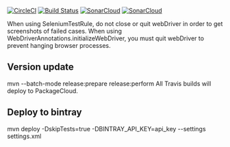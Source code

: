 [![CircleCI](https://circleci.com/gh/markoniemi/selenium-test-rule.svg?style=svg)](https://circleci.com/gh/markoniemi/selenium-test-rule)
[![Build Status](https://travis-ci.org/markoniemi/selenium-test-rule.svg?branch=master)](https://travis-ci.org/markoniemi/selenium-test-rule)
[![SonarCloud](https://sonarcloud.io/api/badges/gate?key=org.markoniemi:selenium-test-rule)](https://sonarcloud.io/dashboard?id=org.markoniemi:selenium-test-rule)
[![SonarCloud](https://sonarcloud.io/api/badges/measure?key=org.markoniemi:selenium-test-rule&metric=coverage)](https://sonarcloud.io/dashboard?id=org.markoniemi:selenium-test-rule)

When using SeleniumTestRule, do not close or quit webDriver in order to get screenshots of failed cases. 
When using WebDriverAnnotations.initializeWebDriver, you must quit webDriver to prevent hanging browser processes.

Version update
-
mvn --batch-mode release:prepare release:perform
All Travis builds will deploy to PackageCloud.


Deploy to bintray
-
mvn deploy -DskipTests=true -DBINTRAY_API_KEY=api_key --settings settings.xml
